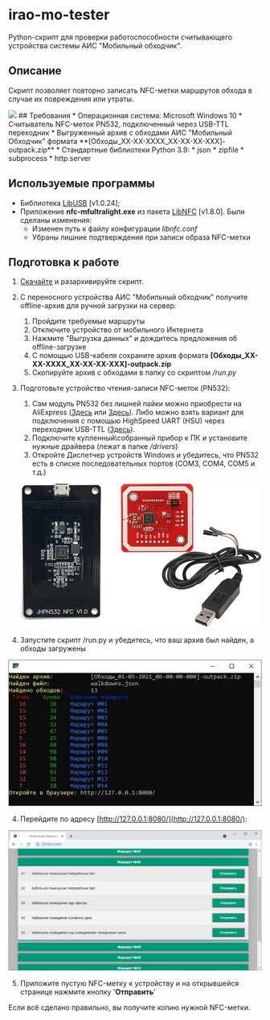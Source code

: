 # irao-mo-tester
 Python-скрипт для проверки работоспособности считывающего устройства системы АИС "Мобильный обходчик".

## Описание
 Скрипт позволяет повторно записать NFC-метки маршрутов обхода в случае их повреждения или утраты. 
 
<img src="https://windowsonly.net/wp-content/uploads/2014/03/Windows-Only-Logo-New-800px.png" width="400">
## Требования
 * Операционная система: Microsoft Windows 10
 * Считыватель NFC-меток PN532, подключенный через USB-TTL переходник
 * Выгруженный архив с обходами АИС "Мобильный Обходчик" формата **[Обходы_XX-XX-XXXX_XX-XX-XX-XXX]-outpack.zip**
 * Стандартные библиотеки Python 3.9:
    * json
	* zipfile
	* subprocess
	* http.server

## Используемые программы
 * Библиотека [LibUSB](https://github.com/libusb/libusb) [v1.0.24];
 * Приложение **nfc-mfultralight.exe** из пакета [LibNFC](https://github.com/nfc-tools/libnfc) [v1.8.0]. Были сделаны изменения:
    * Изменен путь к файлу конфигурации *libnfc.conf*
    * Убраны лишние подтверждения при записи образа NFC-метки

## Подготовка к работе
1. [Скачайте](https://github.com/IVZaytsev/irao-mo-tester/archive/refs/heads/main.zip) и разархивируйте скрипт.
2. С переносного устройства АИС "Мобильный обходчик" получите offline-архив для ручной загрузки на сервер:
    1. Пройдите требуемые маршруты
    2. Отключите устройство от мобильного Интернета
    3. Нажмите "Выгрузка данных" и дождитесь предложения об offline-загрузке
    4. С помощью USB-кабеля сохраните архив формата **[Обходы_XX-XX-XXXX_XX-XX-XX-XXX]-outpack.zip**
    5. Скопируйте архив с обходами в папку со скриптом */run.py*
3. Подготовьте устройство чтения-записи NFC-меток (PN532):
    1. Сам модуль PN532 без лишней пайки можно приобрести на AliExpress ([Здесь](https://aliexpress.ru/item/33015068066.html) или [Здесь](https://aliexpress.ru/item/1005001683334749.html)). Либо можно взять вариант для подключения с помощью HighSpeed UART (HSU) через переходник USB-TTL ([Здесь](https://aliexpress.ru/item/32798124562.html)).
    2. Подключите купленный\собранный прибор к ПК и установите нужные драйвера (лежат в папке */drivers*)
    3. Откройте Диспетчер устройств Windows и убедитесь, что PN532 есть в списке последовательных портов (COM3, COM4, COM5 и т.д.)
	<p align="center"><img src="https://github.com/IVZaytsev/irao-mo-tester/blob/main/readme/pn532.png?raw=true" alt="Модуль чтения NFC-меток PN532"/></p>
	
3. Запустите скрипт /run.py и убедитесь, что ваш архив был найден, а обходы загружены

<p align="center"><img src="https://github.com/IVZaytsev/irao-mo-tester/blob/main/readme/mo-tester-1.png?raw=true" alt="Корректная работа скрипта"/></p>

4. Перейдите по адресу [http://127.0.0.1:8080/](http://127.0.0.1:8080/):

<p align="center"><img src="https://github.com/IVZaytsev/irao-mo-tester/blob/main/readme/mo-tester-2.png?raw=true" alt="Веб-интерфейс"/></p>

5. Приложите пустую NFC-метку к устройству и на открывшейся странице нажмите кнопку '**Отправить**'

Если всё сделано правильно, вы получите копию нужной NFC-метки.
